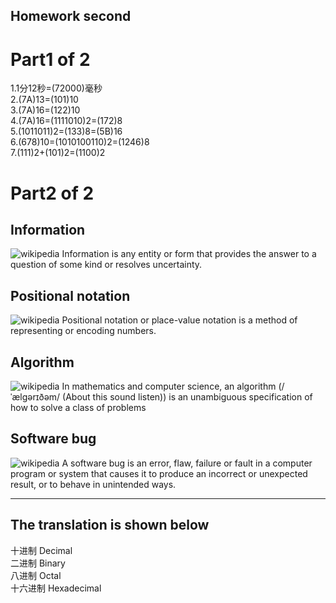 Homework second
-
Part1 of 2
====
1.1分12秒=(72000)毫秒<br>
2.(7A)13=(101)10<br>
3.(7A)16=(122)10<br>
4.(7A)16=(1111010)2=(172)8<br>
5.(1011011)2=(133)8=(5B)16<br>
6.(678)10=(1010100110)2=(1246)8<br>
7.(111)2+(101)2=(1100)2<br>

Part2 of 2
====

Information
--

![wikipedia](https://upload.wikimedia.org/wikipedia/commons/3/33/Wikipedia_in_binary.svg)
Information is any entity or form that provides the answer to a question of some kind or resolves uncertainty.


Positional notation
-------  

![wikipedia](https://upload.wikimedia.org/wikipedia/commons/7/78/Positional_notation_glossary-en.svg)
Positional notation or place-value notation is a method of representing or encoding numbers.


Algorithm
-------  

![wikipedia](https://upload.wikimedia.org/wikipedia/commons/d/db/Euclid_flowchart.svg)
In mathematics and computer science, an algorithm (/ˈælɡərɪðəm/ (About this sound listen)) is an unambiguous specification of how to solve a class of problems


Software bug
-------  

![wikipedia](https://upload.wikimedia.org/wikipedia/commons/8/8a/H96566k.jpg)
A software bug is an error, flaw, failure or fault in a computer program or system that causes it to produce an incorrect or unexpected result, or to behave in unintended ways.

--------
The translation is shown below
--
十进制    Decimal     <br>
二进制    Binary      <br>
八进制    Octal       <br>
十六进制  Hexadecimal <br>
